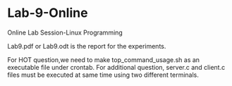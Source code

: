 # Lab-9-Online
Online Lab Session-Linux Programming

Lab9.pdf or Lab9.odt is the report for the experiments.

For HOT question,we need to make top_command_usage.sh as an executable file under crontab.
For additional question, server.c and client.c files must be executed at same time using two different terminals.
